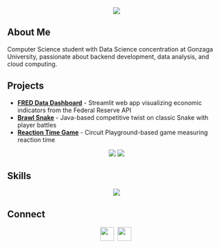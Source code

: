 <div align="center">
  <img src="https://readme-typing-svg.demolab.com/?font=Monospace&duration=2000&pause=1000&color=1ac2c4&center=true&width=435&lines=Hey!+I'm+Coop;" />
</div>

## About Me
Computer Science student with Data Science concentration at Gonzaga University, passionate about backend development, data analysis, and cloud computing.

## Projects
- **[FRED Data Dashboard](https://github.com/cooperbraun13/fred-data)** - Streamlit web app visualizing economic indicators from the Federal Reserve API
- **[Brawl Snake](https://github.com/cooperbraun13/Brawl-Snake)** - Java-based competitive twist on classic Snake with player battles
- **[Reaction Time Game](https://github.com/cooperbraun13)** - Circuit Playground-based game measuring reaction time

<div align="center">
  <img src="https://github-readme-stats.vercel.app/api?username=cooperbraun13&show_icons=true&theme=transparent&hide_rank=true&text_color=FFFFFF&title_color=1ac2c4&icon_color=1ac2c4&hide_border=true" />
  <img src="http://github-readme-streak-stats.herokuapp.com?user=cooperbraun13&background=FFFFFF00&ring=1ac2c4&fire=1ac2c4&currStreakLabel=1ac2c4&theme=dark&hide_border=true" />
</div>

## Skills
<div align="center">
  <img src="https://skillicons.dev/icons?i=java,python,cpp,html,css,react,nodejs,git" />
</div>

## Connect
<div align="center">
  <a href="https://www.linkedin.com/in/cooper-braun-gu/"><img height="32" width="32" src="https://cdn.simpleicons.org/linkedin/0A66C2" /></a>&nbsp;
  <a href="mailto:cooperjbraun13@gmail.com"><img height="32" width="32" src="https://cdn.simpleicons.org/gmail/EA4335" /></a>&nbsp;
</div>
